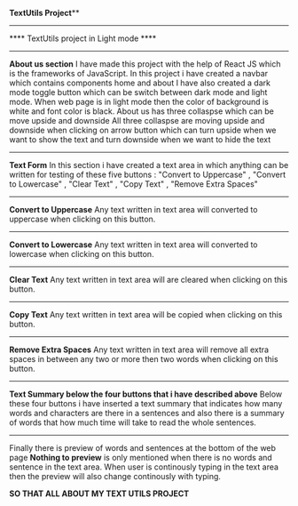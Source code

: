 **TextUtils Project****
_______________________________________________________________________________________
**** TextUtils project in Light mode ****
_______________________________________________________________________________________
****About us section****
I have made this project with the help of React JS which is the frameworks of JavaScript.
In this project i have created a navbar which contains components home and about 
I have also created a dark mode toggle button which can be switch between dark mode and
light mode. When web page is in light mode then the color of background is white and 
font color is black. About us has three collaspse which can be move upside and downside
All three collaspse are moving upside and downside when clicking on arrow button which can 
turn upside when we want to show the text and turn downside when we want to hide the text
_________________________________________________________________________________________
 ****Text Form****
 In this section i have created a text area in which anything can be written for testing 
 of these five buttons : "Convert to Uppercase" , "Convert to Lowercase" , "Clear Text" , 
 "Copy Text" , "Remove Extra Spaces" 
 _______________________________________________________________________________________
 **Convert to Uppercase**
 Any text written in text area will converted to uppercase when clicking on this button.
 _______________________________________________________________________________________
 **Convert to Lowercase**
 Any text written in text area will converted to lowercase when clicking on this button.
 ______________________________________________________________________________________
 **Clear Text**
 Any text written in text area will are cleared when clicking on this button.
 ______________________________________________________________________________________
 **Copy Text**
 Any text written in text area will be copied when clicking on this button.
 ______________________________________________________________________________________
 **Remove Extra Spaces**
 Any text written in text area will remove all extra spaces in between any two or 
 more then two words when clicking on this button.
________________________________________________________________________________________
**Text Summary below the four buttons that i have described above**
Below these four buttons i have inserted a text summary that indicates how many words 
and characters are there in a sentences and also there is a summary of words that how 
much time will take to read the whole sentences.
_______________________________________________________________________________________
Finally there is preview of words and sentences at the bottom of the web page 
**Nothing to preview** is only mentioned when there is no words and sentence
in the text area. When user is continously typing in the text area then the 
preview will also change continously with typing.

**SO THAT ALL ABOUT MY TEXT UTILS PROJECT**
